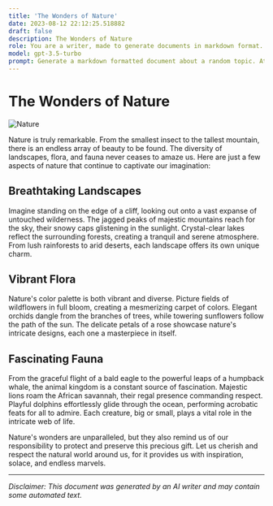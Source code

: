 ```yaml
---
title: 'The Wonders of Nature'
date: 2023-08-12 22:12:25.518882
draft: false
description: The Wonders of Nature
role: You are a writer, made to generate documents in markdown format. It is very important that all of the documents you generate are in valid markdown format.
model: gpt-3.5-turbo
prompt: Generate a markdown formatted document about a random topic. At the bottom, include a disclaimer explaining that the document was generated by you. The first line of the document should be the title. Make sure that the entire document is in proper markdown format, using a mix of various tags to make the document visually appealing.
---
```


# The Wonders of Nature

![Nature](https://cdn.pixabay.com/photo/2015/09/18/20/59/nature-948885_960_720.jpg)

Nature is truly remarkable. From the smallest insect to the tallest mountain, there is an endless array of beauty to be found. The diversity of landscapes, flora, and fauna never ceases to amaze us. Here are just a few aspects of nature that continue to captivate our imagination:

## Breathtaking Landscapes

Imagine standing on the edge of a cliff, looking out onto a vast expanse of untouched wilderness. The jagged peaks of majestic mountains reach for the sky, their snowy caps glistening in the sunlight. Crystal-clear lakes reflect the surrounding forests, creating a tranquil and serene atmosphere. From lush rainforests to arid deserts, each landscape offers its own unique charm.

## Vibrant Flora

Nature's color palette is both vibrant and diverse. Picture fields of wildflowers in full bloom, creating a mesmerizing carpet of colors. Elegant orchids dangle from the branches of trees, while towering sunflowers follow the path of the sun. The delicate petals of a rose showcase nature's intricate designs, each one a masterpiece in itself.

## Fascinating Fauna

From the graceful flight of a bald eagle to the powerful leaps of a humpback whale, the animal kingdom is a constant source of fascination. Majestic lions roam the African savannah, their regal presence commanding respect. Playful dolphins effortlessly glide through the ocean, performing acrobatic feats for all to admire. Each creature, big or small, plays a vital role in the intricate web of life.

Nature's wonders are unparalleled, but they also remind us of our responsibility to protect and preserve this precious gift. Let us cherish and respect the natural world around us, for it provides us with inspiration, solace, and endless marvels.

---

*Disclaimer: This document was generated by an AI writer and may contain some automated text.*